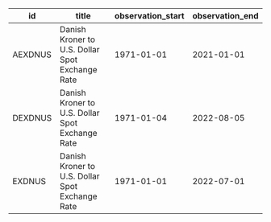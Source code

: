 | id      | title                                           | observation_start   | observation_end   |
|---------|-------------------------------------------------|---------------------|-------------------|
| AEXDNUS | Danish Kroner to U.S. Dollar Spot Exchange Rate | 1971-01-01          | 2021-01-01        |
| DEXDNUS | Danish Kroner to U.S. Dollar Spot Exchange Rate | 1971-01-04          | 2022-08-05        |
| EXDNUS  | Danish Kroner to U.S. Dollar Spot Exchange Rate | 1971-01-01          | 2022-07-01        |